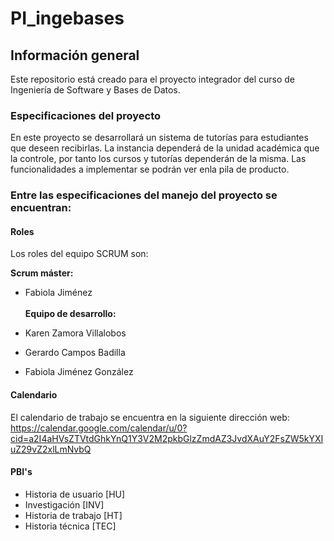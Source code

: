 # PI_ingebases



## Información general

Este repositorio está creado para el proyecto integrador del curso de Ingeniería de Software y Bases de Datos.

### Especificaciones del proyecto

En este proyecto se desarrollará un sistema de tutorías para estudiantes que deseen recibirlas. La instancia dependerá de la unidad académica que la controle, por tanto los cursos y tutorías dependerán de la misma. Las funcionalidades a implementar se podrán ver enla pila de producto. 

### Entre las especificaciones del manejo del proyecto se encuentran: 

#### Roles

Los roles del equipo SCRUM son:

**Scrum máster:** 
- Fabiola Jiménez\
\
**Equipo de desarrollo:**

- Karen Zamora Villalobos
- Gerardo Campos Badilla 
- Fabiola Jiménez González

#### Calendario

El calendario de trabajo se encuentra en la siguiente dirección web: https://calendar.google.com/calendar/u/0?cid=a2I4aHVsZTVtdGhkYnQ1Y3V2M2pkbGlzZmdAZ3JvdXAuY2FsZW5kYXIuZ29vZ2xlLmNvbQ

#### PBI's

- Historia de usuario [HU]
- Investigación [INV]
- Historia de trabajo [HT]
- Historia técnica [TEC]
